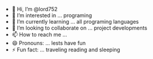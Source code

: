 - 👋 Hi, I’m @lord752
- 👀 I’m interested in ... programing
- 🌱 I’m currently learning ... all programing languages 
- 💞️ I’m looking to collaborate on ... project developments
- 📫 How to reach me ...
- 😄 Pronouns: ... lests have fun
- ⚡ Fun fact: ... traveling reading and sleeping

<!---
lord752/lord752 is a ✨ special ✨ repository because its `README.md` (this file) appears on your GitHub profile.
You can click the Preview link to take a look at your changes.
--->
